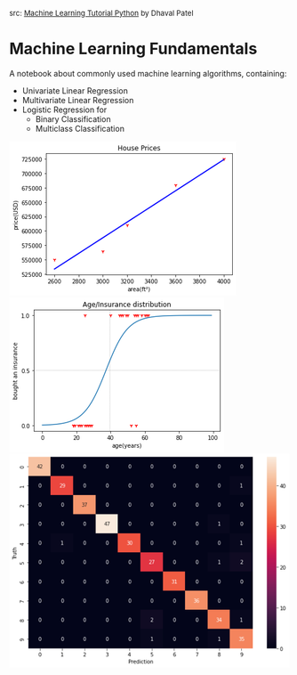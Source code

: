 <font size="2">src: [Machine Learning Tutorial Python](https://www.youtube.com/watch?v=gmvvaobm7eQ) by Dhaval Patel</font>

# Machine Learning Fundamentals

A notebook about commonly used machine learning algorithms, containing:

- Univariate Linear Regression
- Multivariate Linear Regression
- Logistic Regression for
  - Binary Classification
  - Multiclass Classification

![result](img/linear.png)
![result](img/sigmoid.png)
![result](img/cm.png)
